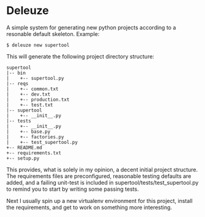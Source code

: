 # Deleuze

A simple system for generating new python projects according to a resonable
default skeleton. Example:

`$ deleuze new supertool`

This will generate the following project directory structure:

```
supertool
|-- bin
|    +-- supertool.py
|-- reqs
|    +-- common.txt
|    +-- dev.txt
|    +-- production.txt
|    +-- test.txt
|-- supertool
|    +-- __init__.py
|-- tests
|    +-- __init__.py
|    +-- base.py
|    +-- factories.py
|    +-- test_supertool.py
+-- README.md
+-- requirements.txt
+-- setup.py
```

This provides, what is solely in my opinion, a decent initial project structure.
The requirements files are preconfigured, reasonable testing defaults are added,
and a failing unit-test is included in supertool/tests/test_supertool.py to
remind you to start by writing some passing tests.

Next I usually spin up a new virtualenv environment for this project, install
the requirements, and get to work on something more interesting.
